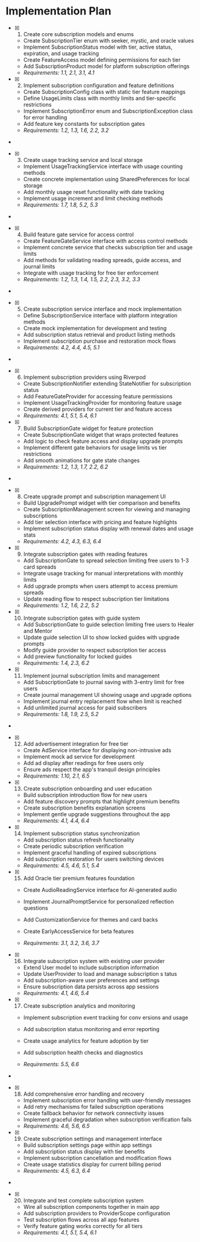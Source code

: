 # Implementation Plan

- [x] 1. Create core subscription models and enums





  - Create SubscriptionTier enum with seeker, mystic, and oracle values
  - Implement SubscriptionStatus model with tier, active status, expiration, and usage tracking
  - Create FeatureAccess model defining permissions for each tier
  - Add SubscriptionProduct model for platform subscription offerings
  - _Requirements: 1.1, 2.1, 3.1, 4.1_

- [x] 2. Implement subscription configuration and feature definitions





  - Create SubscriptionConfig class with static tier feature mappings
  - Define UsageLimits class with monthly limits and tier-specific restrictions
  - Implement SubscriptionError enum and SubscriptionException class for error handling
  - Add feature key constants for subscription gates
  - _Requirements: 1.2, 1.3, 1.6, 2.2, 3.2_
-

- [x] 3. Create usage tracking service and local storage




  - Implement UsageTrackingService interface with usage counting methods
  - Create concrete implementation using SharedPreferences for local storage
  - Add monthly usage reset functionality with date tracking
  - Implement usage increment and limit checking methods
  - _Requirements: 1.7, 1.8, 5.2, 5.3_
-

- [x] 4. Build feature gate service for access control




  - Create FeatureGateService interface with access control methods
  - Implement concrete service that checks subscription tier and usage limits
  - Add methods for validating reading spreads, guide access, and journal limits
  - Integrate with usage tracking for free tier enforcement
  - _Requirements: 1.2, 1.3, 1.4, 1.5, 2.2, 2.3, 3.2, 3.3_
-

- [x] 5. Create subscription service interface and mock implementation




  - Define SubscriptionService interface with platform integration methods
  - Create mock implementation for development and testing
  - Add subscription status retrieval and product listing methods
  - Implement subscription purchase and restoration mock flows
  - _Requirements: 4.2, 4.4, 4.5, 5.1_
-

- [x] 6. Implement subscription providers using Riverpod




  - Create SubscriptionNotifier extending StateNotifier for subscription status
  - Add FeatureGateProvider for accessing feature permissions
  - Implement UsageTrackingProvider for monitoring feature usage
  - Create derived providers for current tier and feature access
  - _Requirements: 4.1, 5.1, 5.4, 6.1_

- [x] 7. Build SubscriptionGate widget for feature protection





  - Create SubscriptionGate widget that wraps protected features
  - Add logic to check feature access and display upgrade prompts
  - Implement different gate behaviors for usage limits vs tier restrictions
  - Add smooth animations for gate state changes
  - _Requirements: 1.2, 1.3, 1.7, 2.2, 6.2_
-

- [x] 8. Create upgrade prompt and subscription management UI




  - Build UpgradePrompt widget with tier comparison and benefits
  - Create SubscriptionManagement screen for viewing and managing subscriptions
  - Add tier selection interface with pricing and feature highlights
  - Implement subscription status display with renewal dates and usage stats
  - _Requirements: 4.2, 4.3, 6.3, 6.4_

- [x] 9. Integrate subscription gates with reading features





  - Add SubscriptionGate to spread selection limiting free users to 1-3 card spreads
  - Integrate usage tracking for manual interpretations with monthly limits
  - Add upgrade prompts when users attempt to access premium spreads
  - Update reading flow to respect subscription tier limitations
  - _Requirements: 1.2, 1.6, 2.2, 5.2_

- [x] 10. Integrate subscription gates with guide system





  - Add SubscriptionGate to guide selection limiting free users to Healer and Mentor
  - Update guide selection UI to show locked guides with upgrade prompts
  - Modify guide provider to respect subscription tier access
  - Add preview functionality for locked guides
  - _Requirements: 1.4, 2.3, 6.2_

- [x] 11. Implement journal subscription limits and management





  - Add SubscriptionGate to journal saving with 3-entry limit for free users
  - Create journal management UI showing usage and upgrade options
  - Implement journal entry replacement flow when limit is reached
  - Add unlimited journal access for paid subscribers
  - _Requirements: 1.8, 1.9, 2.5, 5.2_
-

- [x] 12. Add advertisement integration for free tier




  - Create AdService interface for displaying non-intrusive ads
  - Implement mock ad service for development
  - Add ad display after readings for free users only
  - Ensure ads respect the app's tranquil design principles
  - _Requirements: 1.10, 2.1, 6.5_

- [x] 13. Create subscription onboarding and user education





  - Build subscription introduction flow for new users
  - Add feature discovery prompts that highlight premium benefits
  - Create subscription benefits explanation screens
  - Implement gentle upgrade suggestions throughout the app
  - _Requirements: 4.1, 4.4, 6.4_
- [x] 14. Implement subscription status synchronization

  - Add subscription status refresh functionality
  - Create periodic subscription verification
  - Implement graceful handling of expired subscriptions
  - Add subscription restoration for users switching devices
  - _Requirements: 4.5, 4.6, 5.1, 5.4_



- [x] 15. Add Oracle tier premium features foundation







  - Create AudioReadingService interface for AI-generated audio
  - Implement JournalPromptService for personalized reflection questions

  - Add CustomizationService for themes and card backs

  - Create EarlyAccessService for beta features

  - _Requirements: 3.1, 3.2, 3.6, 3.7_

- [x] 16. Integrate subscription system with existing user provider







  - Extend User model to include subscription information
  - Update UserProvider to load and manage subscription s
tatus
  - Add subscription-aware user preferences and settings
  - Ensure subscription data persists across app sessions
  - _Requirements: 4.1, 4.6, 5.4_

- [x] 17. Create subscription analytics and monitoring






  - Implement subscription event tracking for conv
ersions and usage
  - Add subscription status monitoring and error reporting
  - Create usage analytics for feature adoption by tier

  - Add subscription health checks and diagnostics
  - _Requirements: 5.5, 6.6_
-

- [x] 18. Add comprehensive error handling and recovery





  - Implement subscription error handling with user-friendly messages
  - Add retry mechanisms for failed subscription operations
  - Create fallback behavior for network connectivity issues
  - Implement graceful degradation when subscription verification fails
  - _Requirements: 4.6, 5.6, 6.5_

- [x] 19. Create subscription settings and management interface








  - Build subscription settings page within app settings
  - Add subscription status display with tier benefits
  - Implement subscription cancellation and modification flows
  - Create usage statistics display for current billing period
  - _Requirements: 4.5, 6.3, 6.4_



-

- [x] 20. Integrate and test complete subscription system





  - Wire all subscription components together in main app
  - Add subscription providers to ProviderScope configuration
  - Test subscription flows across all app features
  - Verify feature gating works correctly for all tiers
  - _Requirements: 4.1, 5.1, 5.4, 6.1_